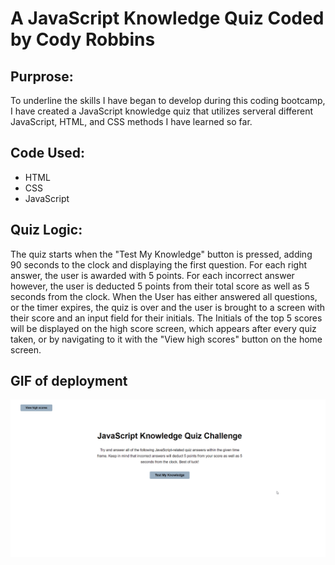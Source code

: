 # A JavaScript Knowledge Quiz Coded by Cody Robbins

## Purprose:

To underline the skills I have began to develop during this coding bootcamp, I have created a JavaScript knowledge 
quiz that utilizes serveral different JavaScript, HTML, and CSS methods I have learned so far.

## Code Used:

* HTML
* CSS
* JavaScript

## Quiz Logic:

The quiz starts when the "Test My Knowledge" button is pressed, adding 90 seconds to the clock and displaying the first question.
For each right answer, the user is awarded with 5 points. For each incorrect answer however, the user is deducted 5 points from 
their total score as well as 5 seconds from the clock. When the User has either answered all questions, or the timer expires, the
quiz is over and the user is brought to a screen with their score and an input field for their initials. The Initials of the top 5
scores will be displayed on the high score screen, which appears after every quiz taken, or by navigating to it with the "View high scores"
button on the home screen.

## GIF of deployment
![Demo gif of quiz page deployment](https://github.com/CodyRobbins99/js-knowledge-quiz/blob/master/assets/demo-gif/demo-gif.gif)
